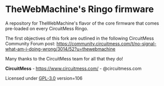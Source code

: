 

# TheWebMachine's Ringo firmware 

A repository for TheWebMachine's flavor of the core firmware that comes pre-loaded on every CircuitMess Ringo.

The first objectives of this fork are outlined in the following CircuitMess Community Forum post:
https://community.circuitmess.com/t/no-signal-what-am-i-doing-wrong/3014/52?u=thewebmachine

Many thanks to the CircuitMess team for all that they do!

**CircuitMess** - https://www.circuitmess.com/ - @circuitmess.com

Licensed under [GPL-3.0](https://www.gnu.org/licenses/gpl-3.0.html)
version=106


